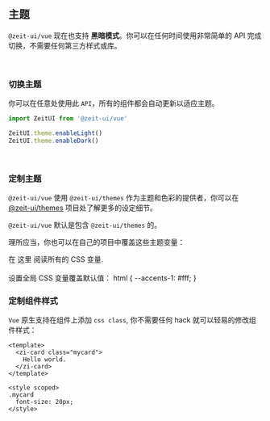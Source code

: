 ## 主题

`@zeit-ui/vue` 现在也支持 **黑暗模式**。你可以在任何时间使用非常简单的 API 完成切换，不需要任何第三方样式或库。

<br>

### 切换主题

你可以在任意处使用此 `API`，所有的组件都会自动更新以适应主题。

```js
import ZeitUI from '@zeit-ui/vue'

ZeitUI.theme.enableLight()
ZeitUI.theme.enableDark()
```

<br>

### 定制主题

`@zeit-ui/vue` 使用 `@zeit-ui/themes` 作为主题和色彩的提供者，你可以在 [@zeit-ui/themes](https://github.com/zeit-ui/themes) 项目处了解更多的设定细节。

<zi-note label="注意">
<code>@zeit-ui/vue</code> 默认是包含 <code>@zeit-ui/themes</code> 的。
</zi-note>

<br>

理所应当，你也可以在自己的项目中覆盖这些主题变量：

<zi-spacer :y="1"></zi-spacer>

<zi-description title="第一步">
  在 <zi-link color href="https://github.com/zeit-ui/themes/blob/master/src/default/index.styl">这里</zi-link> 阅读所有的 CSS 变量.
</zi-description>
<br>
<br>
<zi-description title="第二部">
  设置全局 CSS 变量覆盖默认值：
  <zi-code block>html {
  --accents-1: #fff;
}</zi-code>
</div>

</zi-description>

<br>

### 定制组件样式

`Vue` 原生支持在组件上添加 `css class`, 你不需要任何 hack 就可以轻易的修改组件样式：

```vue
<template>
  <zi-card class="mycard">
    Hello world.
  </zi-card>
</template>

<style scoped>
.mycard
  font-size: 20px;
</style>
```

<zi-spacer :y="3"></zi-spacer>
